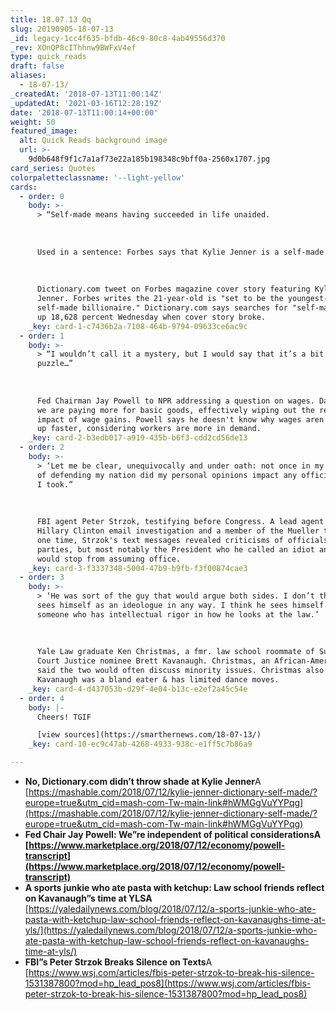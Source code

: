 ```yaml
---
title: 18.07.13 Qq
slug: 20190905-18-07-13
_id: legacy-1cc4f635-bfdb-46c9-80c8-4ab49556d370
_rev: XOnQP8cIThhnw9BWFxV4ef
type: quick_reads
draft: false
aliases:
  - 18-07-13/
_createdAt: '2018-07-13T11:00:14Z'
_updatedAt: '2021-03-16T12:28:19Z'
date: '2018-07-13T11:00:14+00:00'
weight: 50
featured_image:
  alt: Quick Reads background image
  url: >-
    9d0b648f9f1c7a1af73e22a185b198348c9bff0a-2560x1707.jpg
card_series: Quotes
colorpaletteclassname: '--light-yellow'
cards:
  - order: 0
    body: >-
      > “Self-made means having succeeded in life unaided.  
        
        
        
      Used in a sentence: Forbes says that Kylie Jenner is a self-made woman.”  
        
        
        
      Dictionary.com tweet on Forbes magazine cover story featuring Kylie
      Jenner. Forbes writes the 21-year-old is "set to be the youngest-ever
      self-made billionaire." Dictionary.com says searches for "self-made" were
      up 18,628 percent Wednesday when cover story broke.
    _key: card-1-c7436b2a-7108-464b-9794-09633ce6ac9c
  - order: 1
    body: >-
      > “I wouldn’t call it a mystery, but I would say that it’s a bit of a
      puzzle…”  
        
        
        
      Fed Chairman Jay Powell to NPR addressing a question on wages. Data shows
      we are paying more for basic goods, effectively wiping out the real-life
      impact of wage gains. Powell says he doesn't know why wages aren't going
      up faster, considering workers are more in demand.
    _key: card-2-b3edb017-a919-435b-b6f3-cdd2cd56de13
  - order: 2
    body: >-
      > ‘Let me be clear, unequivocally and under oath: not once in my 26 years
      of defending my nation did my personal opinions impact any official action
      I took.”  
        
        
        
      FBI agent Peter Strzok, testifying before Congress. A lead agent for the
      Hillary Clinton email investigation and a member of the Mueller team at
      one time, Strzok's text messages revealed criticisms of officials of both
      parties, but most notably the President who he called an idiot and said he
      would stop from assuming office.
    _key: card-3-f3337348-5004-47b9-b9fb-f3f00874cae3
  - order: 3
    body: >-
      > ‘He was sort of the guy that would argue both sides. I don’t think he
      sees himself as an ideologue in any way. I think he sees himself as
      someone who has intellectual rigor in how he looks at the law.’  
        
        
        
      Yale Law graduate Ken Christmas, a fmr. law school roommate of Supreme
      Court Justice nominee Brett Kavanaugh. Christmas, an African-American,
      said the two would often discuss minority issues. Christmas also says
      Kavanaugh was a bland eater & has limited dance moves.
    _key: card-4-d437053b-d29f-4e04-b13c-e2ef2a45c54e
  - order: 4
    body: |-
      Cheers! TGIF

      [view sources](https://smarthernews.com/18-07-13/)
    _key: card-10-ec9c47ab-4268-4933-938c-e1ff5c7b86a9

---
```

* **No, Dictionary.com didn’t throw shade at Kylie Jenner**A [https://mashable.com/2018/07/12/kylie-jenner-dictionary-self-made/?europe=true&utm_cid=mash-com-Tw-main-link#hWMGgVuYYPqg](https://mashable.com/2018/07/12/kylie-jenner-dictionary-self-made/?europe=true&utm_cid=mash-com-Tw-main-link#hWMGgVuYYPqg)
* **Fed Chair Jay Powell: We”re independent of political considerationsA [https://www.marketplace.org/2018/07/12/economy/powell-transcript](https://www.marketplace.org/2018/07/12/economy/powell-transcript)**
* **A sports junkie who ate pasta with ketchup: Law school friends reflect on Kavanaugh”s time at YLSA** [https://yaledailynews.com/blog/2018/07/12/a-sports-junkie-who-ate-pasta-with-ketchup-law-school-friends-reflect-on-kavanaughs-time-at-yls/](https://yaledailynews.com/blog/2018/07/12/a-sports-junkie-who-ate-pasta-with-ketchup-law-school-friends-reflect-on-kavanaughs-time-at-yls/)
* **FBI”s Peter Strzok Breaks Silence on Texts**A [https://www.wsj.com/articles/fbis-peter-strzok-to-break-his-silence-1531387800?mod=hp_lead_pos8](https://www.wsj.com/articles/fbis-peter-strzok-to-break-his-silence-1531387800?mod=hp_lead_pos8)